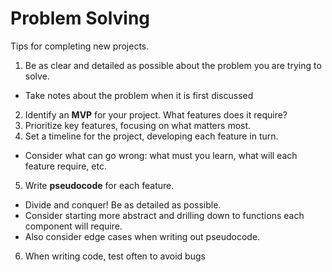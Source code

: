 # Problem Solving

Tips for completing new projects.

1. Be as clear and detailed as possible about the problem you are trying
   to solve.
  - Take notes about the problem when it is first discussed
2. Identify an **MVP** for your project. What features does it require?
3. Prioritize key features, focusing on what matters most.
4. Set a timeline for the project, developing each feature in turn.
  - Consider what can go wrong: what must you learn, what will each
    feature require, etc.
5. Write **pseudocode** for each feature.
  - Divide and conquer! Be as detailed as possible.
  - Consider starting more abstract and drilling down to functions each component will require.
  - Also consider edge cases when writing out pseudocode.
6. When writing code, test often to avoid bugs
